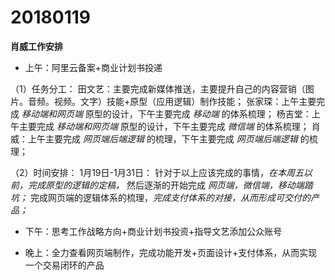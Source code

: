 # 20180119

**肖威工作安排**
- 上午：阿里云备案+商业计划书投递

（1）任务分工：
田文艺：主要完成新媒体推送，主要提升自己的内容营销（图片。音频。视频。文字）技能+原型（应用逻辑）制作技能；
张家琛：上午主要完成 *移动端和网页端* 原型的设计，下午主要完成 *移动端* 的体系梳理；
杨吉堂：上午主要完成 *移动端和网页端* 原型的设计，下午主要完成 *微信端* 的体系梳理；
肖  威：上午主要完成 *网页端后端逻辑* 的梳理，下午主要完成 *网页端后端逻辑* 的梳理；

（2）时间安排：
1月19日-1月31日：
针对于以上应该完成的事情，*在本周五以前，完成原型的逻辑的定稿，*
然后逐渐的开始完成 *网页端，微信端，移动端踏坑；*
完成网页端的逻辑体系的梳理，*完成支付体系的对接，从而形成可交付的产品；*

- 下午：思考工作战略方向+商业计划书投资+指导文艺添加公众账号

- 晚上：全力查看网页端制作，完成功能开发+页面设计+支付体系，从而实现一个交易闭环的产品
